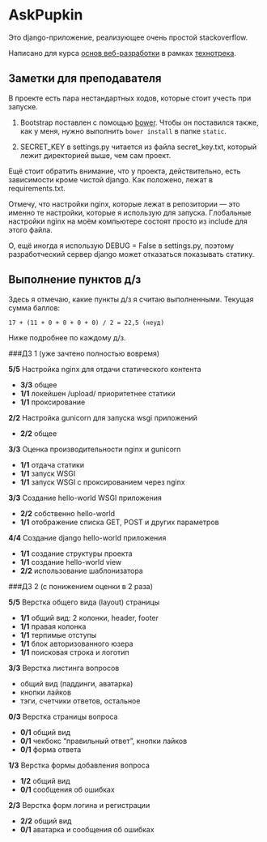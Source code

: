 AskPupkin
=========

Это django-приложение, реализующее очень простой stackoverflow.

Написано для курса [основ веб-разработки](https://track.mail.ru/curriculum/program/discipline/2/) в рамках [технотрека](track.mail.ru).


Заметки для преподавателя
-------------------------

В проекте есть пара нестандартных ходов, которые стоит учесть при запуске.

1. Bootstrap поставлен с помощью [bower](http://bower.io/). Чтобы он поставился также, как у меня, нужно выполнить `bower install` в папке `static`.

2. SECRET_KEY в settings.py читается из файла secret_key.txt, который лежит директорией выше, чем сам проект.

Ещё стоит обратить внимание, что у проекта, действительно, есть зависимости кроме чистой django. Как положено, лежат в requirements.txt.

Отмечу, что настройки nginx, которые лежат в репозитории — это именно те настройки, которые я использую для запуска. Глобальные настройки nginx на моём компьютере состоят просто из include для этого файла.

О, ещё иногда я использую DEBUG = False в settings.py, поэтому разработческий сервер django может отказаться показывать статику.


Выполнение пунктов д/з
----------------------

Здесь я отмечаю, какие пункты д/з я считаю выполненными. Текущая сумма баллов:

```
17 + (11 + 0 + 0 + 0 + 0) / 2 = 22,5 (неуд)
```

Ниже подробнее по каждому д/з.

###ДЗ 1 (уже зачтено полностью вовремя)

**5/5** Настройка nginx для отдачи статического контента

+ **3/3** общее
+ **1/1** локейшен /upload/ приоритетнее статики
+ **1/1** проксирование

**2/2** Настройка gunicorn для запуска wsgi приложений

+ **2/2** общее

**3/3** Оценка производительности nginx и gunicorn

+ **1/1** отдача статики
+ **1/1** запуск WSGI
+ **1/1** запуск WSGI с проксированием через nginx

**3/3** Создание hello-world WSGI приложения

+ **2/2** собственно hello-world
+ **1/1** отображение списка GET, POST и других параметров

**4/4** Создание django hello-world приложения

+ **1/1** создание структуры проекта
+ **1/1** создание hello-world view
+ **2/2** использование шаблонизатора

###Д3 2 (с понижением оценки в 2 раза)

**5/5** Верстка общего вида (layout) страницы

+ **1/1** общий вид: 2 колонки, header, footer
+ **1/1** правая колонка
+ **1/1** терпимые отступы
+ **1/1** блок авторизованного юзера
+ **1/1** поисковая строка и логотип

**3/3** Верстка листинга вопросов

+ общий вид (паддинги, аватарка)
+ кнопки лайков
+ тэги, счетчики ответов, остальное

**0/3** Верстка страницы вопроса

+ **0/1** общий вид
+ **0/1** чекбокс “правильный ответ”, кнопки лайков
+ **0/1** форма ответа

**1/3** Верстка формы добавления вопроса

+ **1/2** общий вид
+ **0/1** сообщения об ошибках

**2/3** Верстка форм логина и регистрации

+ **2/2** общий вид
+ **0/1** аватарка и сообщения об ошибках

